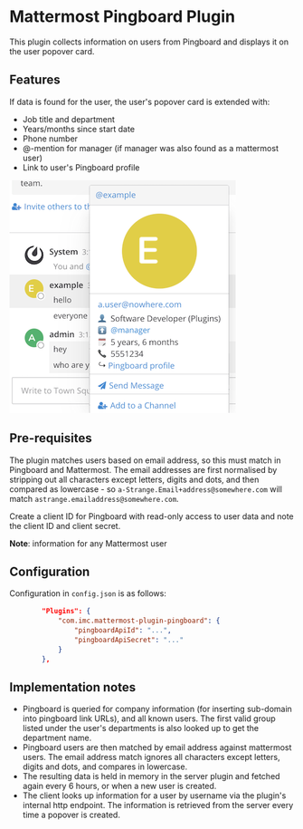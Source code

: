 # Mattermost Pingboard Plugin

This plugin collects information on users from Pingboard and displays
it on the user popover card.

## Features

If data is found for the user, the user's popover card is extended with:
* Job title and department
* Years/months since start date
* Phone number
* @-mention for manager (if manager was also found as a mattermost user)
* Link to user's Pingboard profile

![Screenshot](screenshot.png)

## Pre-requisites

The plugin matches users based on email address, so this must match
in Pingboard and Mattermost. The email addresses are first normalised
by stripping out all characters except letters, digits and dots, and
then compared as lowercase - so `a-Strange.Email+address@somewhere.com`
will match `astrange.emailaddress@somewhere.com`.

Create a client ID for Pingboard with read-only access to user data
and note the client ID and client secret.

**Note**: information for any Mattermost user

## Configuration

Configuration in `config.json` is as follows:
```json
        "Plugins": {
            "com.imc.mattermost-plugin-pingboard": {
                "pingboardApiId": "...",
                "pingboardApiSecret": "..."
            }
        },
```

## Implementation notes

* Pingboard is queried for company information (for inserting sub-domain into pingboard link URLs),
  and all known users. The first valid group listed under the user's departments is also looked up
  to get the department name.
* Pingboard users are then matched by email address against mattermost users. The email address
  match ignores all characters except letters, digits and dots, and compares in lowercase.
* The resulting data is held in memory in the server plugin and fetched again every 6 hours, or
  when a new user is created.
* The client looks up information for a user by username via the plugin's internal http endpoint.
  The information is retrieved from the server every time a popover is created.
